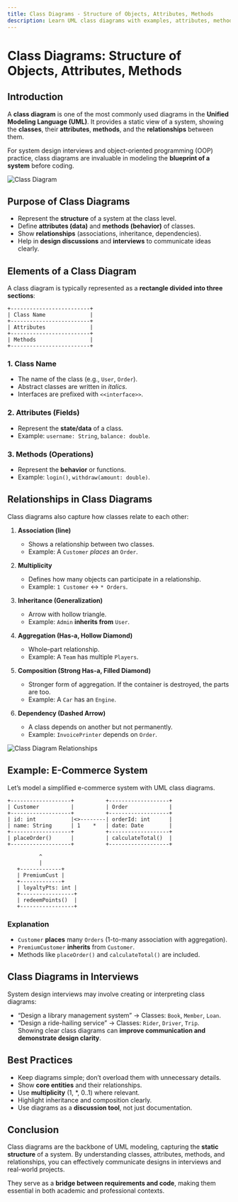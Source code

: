 ```yaml
---
title: Class Diagrams - Structure of Objects, Attributes, Methods
description: Learn UML class diagrams with examples, attributes, methods, and relationships. Essential for interviews and object-oriented system design.
---
```


# Class Diagrams: Structure of Objects, Attributes, Methods

## Introduction
A **class diagram** is one of the most commonly used diagrams in the **Unified Modeling Language (UML)**. It provides a static view of a system, showing the **classes**, their **attributes**, **methods**, and the **relationships** between them.  

For system design interviews and object-oriented programming (OOP) practice, class diagrams are invaluable in modeling the **blueprint of a system** before coding.

![Class Diagram](/images/cg_class_diagram.png)


## Purpose of Class Diagrams
- Represent the **structure** of a system at the class level.  
- Define **attributes (data)** and **methods (behavior)** of classes.  
- Show **relationships** (associations, inheritance, dependencies).  
- Help in **design discussions** and **interviews** to communicate ideas clearly.  



## Elements of a Class Diagram
A class diagram is typically represented as a **rectangle divided into three sections**:

```
+-------------------------+
| Class Name              |
+-------------------------+
| Attributes              |
+-------------------------+
| Methods                 |
+-------------------------+
```

### 1. **Class Name**
- The name of the class (e.g., `User`, `Order`).
- Abstract classes are written in *italics*.
- Interfaces are prefixed with `<<interface>>`.

### 2. **Attributes (Fields)**
- Represent the **state/data** of a class.  
- Example: `username: String`, `balance: double`.

### 3. **Methods (Operations)**
- Represent the **behavior** or functions.  
- Example: `login()`, `withdraw(amount: double)`.  



## Relationships in Class Diagrams
Class diagrams also capture how classes relate to each other:

1. **Association (line)**  
   - Shows a relationship between two classes.  
   - Example: A `Customer` *places* an `Order`.

2. **Multiplicity**  
   - Defines how many objects can participate in a relationship.  
   - Example: `1 Customer` ↔ `* Orders`.

3. **Inheritance (Generalization)**  
   - Arrow with hollow triangle.  
   - Example: `Admin` **inherits from** `User`.

4. **Aggregation (Has-a, Hollow Diamond)**  
   - Whole–part relationship.  
   - Example: A `Team` has multiple `Players`.

5. **Composition (Strong Has-a, Filled Diamond)**  
   - Stronger form of aggregation. If the container is destroyed, the parts are too.  
   - Example: A `Car` has an `Engine`.

6. **Dependency (Dashed Arrow)**  
   - A class depends on another but not permanently.  
   - Example: `InvoicePrinter` depends on `Order`.

![Class Diagram Relationships](/images/cg_class_diagram_relationship.png)

## Example: E-Commerce System
Let’s model a simplified e-commerce system with UML class diagrams.

```
+-------------------+          +-------------------+
| Customer          |          | Order             |
+-------------------+          +-------------------+
| id: int           |<>--------| orderId: int      |
| name: String      | 1    *   | date: Date        |
+-------------------+          +-------------------+
| placeOrder()      |          | calculateTotal()  |
+-------------------+          +-------------------+

          ^
          |
   +-------------+
   | PremiumCust |
   +-------------+
   | loyaltyPts: int |
   +-----------------+
   | redeemPoints()  |
   +-----------------+
```

### Explanation
- `Customer` **places** many `Orders` (1-to-many association with aggregation).
- `PremiumCustomer` **inherits** from `Customer`.
- Methods like `placeOrder()` and `calculateTotal()` are included.



## Class Diagrams in Interviews
System design interviews may involve creating or interpreting class diagrams:
- “Design a library management system” → Classes: `Book`, `Member`, `Loan`.
- “Design a ride-hailing service” → Classes: `Rider`, `Driver`, `Trip`.  
Showing clear class diagrams can **improve communication and demonstrate design clarity**.



## Best Practices
- Keep diagrams simple; don’t overload them with unnecessary details.  
- Show **core entities** and their relationships.  
- Use **multiplicity** (1, *, 0..1) where relevant.  
- Highlight inheritance and composition clearly.  
- Use diagrams as a **discussion tool**, not just documentation.



## Conclusion
Class diagrams are the backbone of UML modeling, capturing the **static structure** of a system. By understanding classes, attributes, methods, and relationships, you can effectively communicate designs in interviews and real-world projects.  

They serve as a **bridge between requirements and code**, making them essential in both academic and professional contexts.  
